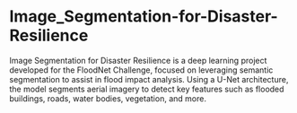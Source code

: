 # Image_Segmentation-for-Disaster-Resilience
Image Segmentation for Disaster Resilience is a deep learning project developed for the FloodNet Challenge, focused on leveraging semantic segmentation to assist in flood impact analysis. Using a U-Net architecture, the model segments aerial imagery to detect key features such as flooded buildings, roads, water bodies, vegetation, and more. 
